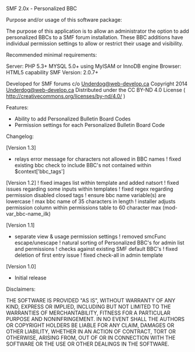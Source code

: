 SMF 2.0x - Personalized BBC

Purpose and/or usage of this software package:

The purpose of this application is to allow an administrator the option to add personalized BBCs to a SMF forum installation.  These BBC additions have individual permission settings to allow or restrict their usage and visibility.


Recommended minimal requirements:

Server:  PHP 5.3+
         MYSQL 5.0+ using MyISAM or InnoDB engine
Browser: HTML5 capability
SMF Version: 2.0.7+

Developed for SMF forums c/o Underdog@web-develop.ca
Copyright 2014 Underdog@web-develop.ca
Distributed under the CC BY-ND 4.0 License ( http://creativecommons.org/licenses/by-nd/4.0/ )

Features:

+ Ability to add Personalized Bulletin Board Codes
+ Permission settings for each Personalized Bulletin Board Code


Changelog:

[Version 1.3]
+ relays error message for characters not allowed in BBC names
! fixed existing bbc check to include BBC's not contained within $context['bbc_tags']

[Version 1.2]
! fixed images list within template and added natsort
! fixed issues regarding some inputs within templates
! fixed regex regarding permission disabled closed tags
! ensure bbc name variable(s) are lowercase
! max bbc name of 35 characters in length
! installer adjusts permission column within permissions table to 60 character max (mod-var_bbc-name_ilk)

[Version 1.1]
+ separate view & usage permission settings
! removed smcFunc escape/unescape
! natural sorting of Personalized BBC's for admin list and permissions
! checks against existing SMF default BBC's
! fixed deletion of first entry issue
! fixed check-all in admin template

[Version 1.0]
+ Initial release

Disclaimers:

THE SOFTWARE IS PROVIDED "AS IS", WITHOUT WARRANTY OF ANY KIND, EXPRESS OR IMPLIED,
INCLUDING BUT NOT LIMITED TO THE WARRANTIES OF MERCHANTABILITY, FITNESS FOR A PARTICULAR PURPOSE AND NONINFRINGEMENT.
IN NO EVENT SHALL THE AUTHORS OR COPYRIGHT HOLDERS BE LIABLE FOR ANY CLAIM,
DAMAGES OR OTHER LIABILITY, WHETHER IN AN ACTION OF CONTRACT, TORT OR OTHERWISE, ARISING FROM,
OUT OF OR IN CONNECTION WITH THE SOFTWARE OR THE USE OR OTHER DEALINGS IN THE SOFTWARE.
